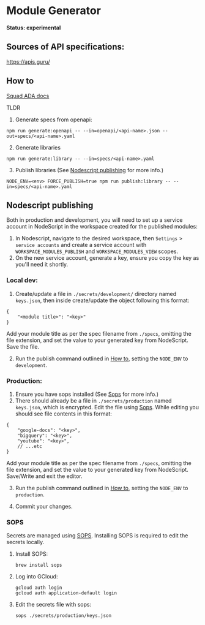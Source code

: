 # Module Generator

**Status: experimental**

## Sources of API specifications:

https://apis.guru/

## How to

[Squad ADA docs](https://github.com/ubio/squad-nodescript/blob/main/docs/Third%20Party%20Libraries%20Module%20Generator.md)

TLDR

1. Generate specs from openapi:

```
npm run generate:openapi -- --in=openapi/<api-name>.json --out=specs/<api-name>.yaml
```

2. Generate libraries

```
npm run generate:library -- --in=specs/<api-name>.yaml
```

3. Publish libraries (See [Nodescript publishing](#nodescript-publishing) for more info.)

```
NODE_ENV=<env> FORCE_PUBLISH=true npm run publish:library -- --in=specs/<api-name>.yaml
```

## Nodescript publishing

Both in production and development, you will need to set up a service account in NodeScript in the workspace created for the published modules:

1. In Nodescript, navigate to the desired workspace, then `Settings` > `service accounts` and create a service account with `WORKSPACE_MODULES_PUBLISH` and `WORKSPACE_MODULES_VIEW` scopes.
2. On the new service account, generate a key, ensure you copy the key as you'll need it shortly.

### Local dev:

1. Create/update a file in `./secrets/development/` directory named `keys.json`, then inside create/update the object following this format:

```
{
    "<module title>": "<key>"
}
```

Add your module title as per the spec filename from `./specs`, omitting the file extension, and set the value to your generated key from NodeScript. Save the file.

2. Run the publish command outlined in [How to](#how-to), setting the `NODE_ENV` to `development`.

### Production:

1. Ensure you have sops installed (See [Sops](#sops) for more info.)
2. There should already be a file in `./secrets/production` named `keys.json`, which is encrypted. Edit the file using [Sops](#sops). While editing you should see file contents in this format:

```
{
    "google-docs": "<key>",
    "bigquery": "<key>",
    "youtube": "<key>",
    // ...etc
}
```

Add your module title as per the spec filename from `./specs`, omitting the file extension, and set the value to your generated key from NodeScript. Save/Write and exit the editor.

3. Run the publish command outlined in [How to](#how-to), setting the `NODE_ENV` to `production`.

4. Commit your changes.

### SOPS

Secrets are managed using [SOPS](https://github.com/getsops/sops). Installing SOPS is required to edit the secrets locally.

1. Install SOPS:

    ```
    brew install sops
    ```

2. Log into GCloud:

    ```
    gcloud auth login
    gcloud auth application-default login
    ```

3. Edit the secrets file with sops:

    ```
    sops ./secrets/production/keys.json
    ```

